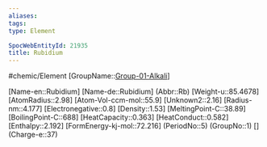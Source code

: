 ```yaml
---
aliases: 
tags: 
type: Element

SpocWebEntityId: 21935
title: Rubidium
---
```

#chemic/Element 
[GroupName::[Group-01-Alkali](chemic/Elements/Group-01-Alkali.md)]

[Name-en::Rubidium]
[Name-de::Rubidium]
(Abbr::Rb)
[Weight-u::85.4678]
[AtomRadius::2.98]
[Atom-Vol-ccm-mol::55.9]
[Unknown2::2.16]
[Radius-nm::4.177]
[Electronegative::0.8]
[Density::1.53]
[MeltingPoint-C::38.89]
[BoilingPoint-C::688]
[HeatCapacity::0.363]
[HeatConduct::0.582]
[Enthalpy::2.192]
[FormEnergy-kj-mol::72.216]
(PeriodNo::5)
(GroupNo::1)
[]
(Charge-e::37)



